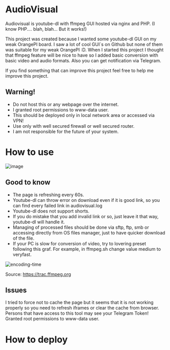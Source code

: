 # AudioVisual
Audiovisual is youtube-dl with ffmpeg GUI hosted via nginx and PHP. (I know PHP.... blah, blah... But it works!)

This project was created because I wanted some youtube-dl GUI on my weak OrangePI board.
I saw a lot of cool GUI`s on Github but none of them was suitable for my weak OrangePI :D.
When I started this project I thought that ffmpeg feature will be nice to have so I added basic conversion with basic video and audio formats.
Also you can get notification via Telegram.

If you find something that can improve this project feel free to help me improve this project.

## Warning!
- Do not host this or any webpage over the internet.
- I granted root permissions to www-data user.
- This should be deployed only in local network area or accessed via VPN!
- Use only with well secured firewall or well secured router.
- I am not responsible for the future of your system.

# How to use
![image](https://user-images.githubusercontent.com/97609737/201710218-ee626066-86fd-4c69-ab53-9c133e8355ce.png)
## Good to know
- The page is refreshing every 60s.
- Youtube-dl can throw error on download even if it is good link, so you can find every failed link in audiovisual.log
- Youtube-dl does not support shorts.
- If you do mistake that you add invalid link or so, just leave it that way, youtube-dl will handle it.
- Managing of processed files should be done via sftp, ftp, smb or accessing directly from OS files manager, just to have quicker download of the file.
- If your PC is slow for conversion of video, try to lovering preset following this graf.
For example, in ffmpeg.sh change value medium to veryfast.

![encoding-time](https://user-images.githubusercontent.com/97609737/202441027-711330ee-50fd-4ac4-bc79-718609024a69.png)

Source: https://trac.ffmpeg.org

## Issues
I tried to force not to cache the page but it seems that it is not working properly so you need to refresh iframes or clear the cache from browser.
Persons that have access to this tool may see your Telegram Token!
Granted root permissions to www-data user.

# How to deploy

